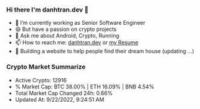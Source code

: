 ### Hi there I'm danhtran.dev 👋

- 🔭 I’m currently working as Senior Software Engineer
- 😄 But have a passion on crypto projects
- 💬 Ask me about Android, Crypto, Running 
- 📫 How to reach me: <a href="https://danhtran.dev" target="_blank">danhtran.dev</a> or <a href="Developer-Resume.pdf" target="_blank">my Resume</a>
- 🌱 Building a website to help people find their dream house (updating ...)

### Crypto Market Summarize
- Active Crypto: 12916
- % Market Cap: BTC 38.00% | ETH 16.09% | BNB 4.54%
- Total Market Cap Changed 24h: 0.66%
- Updated At: 9/22/2022, 9:24:51 AM
